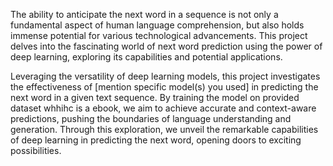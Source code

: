 The ability to anticipate the next word in a sequence is not only a fundamental aspect of human language comprehension, but also holds immense potential for various technological advancements. This project delves into the fascinating world of next word prediction using the power of deep learning, exploring its capabilities and potential applications.

Leveraging the versatility of deep learning models, this project investigates the effectiveness of [mention specific model(s) you used] in predicting the next word in a given text sequence. By training the model on provided dataset whhihc is a ebook, we aim to achieve accurate and context-aware predictions, pushing the boundaries of language understanding and generation.
Through this exploration, we unveil the remarkable capabilities of deep learning in predicting the next word, opening doors to exciting possibilities.
